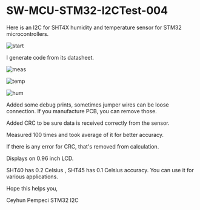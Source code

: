 # SW-MCU-STM32-I2CTest-004

Here is an I2C for SHT4X humidity and temperature sensor for STM32 microcontrollers.

![start](https://github.com/user-attachments/assets/da9c88ee-c23d-4dfe-a70b-0f3b38288588)


I generate code from its datasheet.


![meas](https://github.com/user-attachments/assets/29613be2-c60a-4bce-af2e-f507d6ab7447)


![temp](https://github.com/user-attachments/assets/34a0751d-da62-4db1-abc4-17fe42f87cf4)


![hum](https://github.com/user-attachments/assets/47d8cdfb-cffe-41eb-adc1-c8c53a0609c6)




Added some debug prints, sometimes jumper wires can be loose connection.
If you manufacture PCB, you can remove those.

Added CRC to be sure data is received correctly from the sensor.

Measured 100 times and took average of it for better accuracy.

If there is any error for CRC, that's removed from calculation.

Displays on 0.96 inch LCD.

SHT40 has 0.2 Celsius , SHT45 has 0.1 Celsius accuracy. You can use it for various applications.

Hope this helps you,

Ceyhun Pempeci STM32 I2C
